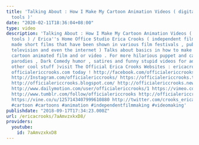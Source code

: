 ```yaml
---
title: 'Talking About : How I Make My Cartoon Animation Videos ( digital filmmaking
  tools )'
date: "2020-02-11T18:36:04+08:00"
type: video
description: 'Talking About : How I Make My Cartoon Animation Videos ( digital filmmaking
  tools ) / Erica''s Home Office Studio Erica Crooks ( independent filmmaker who’s
  made short films that have been shown in various film festivals , public access
  television and even the internet ) Talks about basics in how to make your very own
  cartoon animated film and or video . For more hilarious puppet and cartoon animation
  parodies , Dark Comedy humor , satires and funny stupid videos for adults ( and
  other cool stuff )visit The Official Erica Crooks Websites : ericacrooks.com and
  officialericcrooks.com today ! http://facebook.com/officialericcrooks http://youtube.com/user/officialericcrooks
  http://Instagram.com/officialericcrooks/ https://officialericcrooks.tumblr.com/
  http://officialericcrooks.blogspot.com/ http://officialericcrooks.newgrounds.com/follow
  http://www.dailymotion.com/user/officialericcrooks/1 https://vimeo.com/officialericcrooks
  http://www.tumblr.com/follow/officialericcrooks http://officialericcrooks.newgrounds.com
  https://vine.co/u/1257143407999610880 http://twitter.com/crooks_erica #ericacrooks
  #cartoon #cartoons #animation #independentfilmmaking #videomaking'
publishdate: "2018-09-17T17:34:23.000Z"
url: /ericacrooks/7aAmvzxkxD8/
providers:
  youtube:
    id: 7aAmvzxkxD8
---
```

